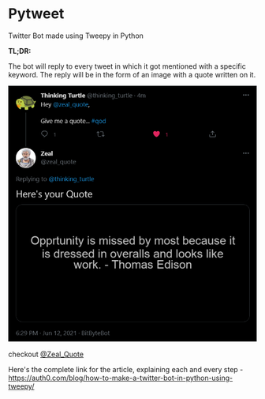 # Pytweet
Twitter Bot made using Tweepy in Python

**TL;DR:**

The bot will reply to every tweet in which it got mentioned with a specific keyword. The reply will be in the form of an image with a quote written on it.

![Example](example_tweet.png)

checkout [@Zeal_Quote](https://twitter.com/zeal_quote)

Here's the complete link for the article, explaining each and every step - https://auth0.com/blog/how-to-make-a-twitter-bot-in-python-using-tweepy/
